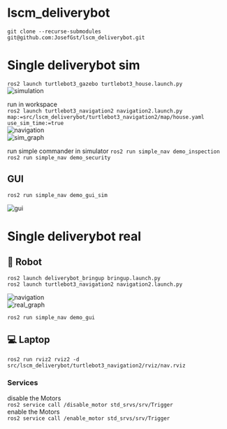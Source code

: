 # lscm_deliverybot
`git clone --recurse-submodules git@github.com:JosefGst/lscm_deliverybot.git`

# Single deliverybot sim
`ros2 launch turtlebot3_gazebo turtlebot3_house.launch.py`  
![simulation](https://github.com/JosefGst/lscm_deliverybot/blob/humble/images/sim.png)  

run in workspace  
`ros2 launch turtlebot3_navigation2 navigation2.launch.py map:=src/lscm_deliverybot/turtlebot3_navigation2/map/house.yaml use_sim_time:=true`  
![navigation](https://github.com/JosefGst/lscm_deliverybot/blob/humble/images/nav.png)  
![sim_graph](https://github.com/JosefGst/lscm_deliverybot/blob/humble/images/sim_graph.png)

run simple commander in simulator 
`ros2 run simple_nav demo_inspection`  
`ros2 run simple_nav demo_security`
## GUI  
    
    ros2 run simple_nav demo_gui_sim
    
![gui](https://github.com/JosefGst/lscm_deliverybot/blob/humble/images/gui.png) 
# Single deliverybot real
## :robot: Robot

    ros2 launch deliverybot_bringup bringup.launch.py
    ros2 launch turtlebot3_navigation2 navigation2.launch.py

![navigation](https://github.com/JosefGst/lscm_deliverybot/blob/humble/images/nav_real.png)  
![real_graph](https://github.com/JosefGst/lscm_deliverybot/blob/humble/images/real_graph.png)

    ros2 run simple_nav demo_gui
    
## :computer: Laptop

    ros2 run rviz2 rviz2 -d src/lscm_deliverybot/turtlebot3_navigation2/rviz/nav.rviz
### Services
disable the Motors  
`ros2 service call /disable_motor std_srvs/srv/Trigger`  
enable the Motors  
`ros2 service call /enable_motor std_srvs/srv/Trigger`
